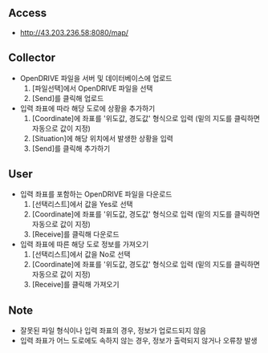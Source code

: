 ## Access 
- http://43.203.236.58:8080/map/

## Collector 
- OpenDRIVE 파일을 서버 및 데이터베이스에 업로드
    1. [파일선택]에서 OpenDRIVE 파일을 선택
    2. [Send]를 클릭해 업로드
- 입력 좌표에 따라 해당 도로에 상황을 추가하기
    1. [Coordinate]에 좌표를 '위도값, 경도값' 형식으로 입력 (밑의 지도를 클릭하면 자동으로 값이 지정)
    2. [Situation]에 해당 위치에서 발생한 상황을 입력
    3. [Send]를 클릭해 추가하기

## User
- 입력 좌표를 포함하는 OpenDRIVE 파일을 다운로드    
    1. [선택리스트]에서 값을 Yes로 선택
    2. [Coordinate]에 좌표를 '위도값, 경도값' 형식으로 입력 (밑의 지도를 클릭하면 자동으로 값이 지정)
    3. [Receive]를 클릭해 다운로드
- 입력 좌표에 따른 해당 도로 정보를 가져오기
    1. [선택리스트]에서 값을 No로 선택
    2. [Coordinate]에 좌표를 '위도값, 경도값' 형식으로 입력 (밑의 지도를 클릭하면 자동으로 값이 지정)
    3. [Receive]를 클릭해 가져오기

## Note
- 잘못된 파일 형식이나 입력 좌표의 경우, 정보가 업로드되지 않음
- 입력 좌표가 어느 도로에도 속하지 않는 경우, 정보가 출력되지 않거나 오류창 발생